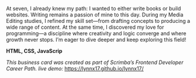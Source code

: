 At seven, I already knew my path: I wanted to either write books or build websites. Writing remains a passion of mine to this day. During my Media Editing studies, I refined my skill set—from drafting concepts to producing a wide range of content.
At the same time, I discovered my love for programming—a discipline where creativity and logic converge and where growth never stops. I’m eager to dive deeper and keep exploring this field!

**HTML, CSS, JavaScrip**

*This business card was created as part of Scrimba’s Frontend Developer Career Path.*
*live demo:* https://lynnx17.github.io/lynnx17/



